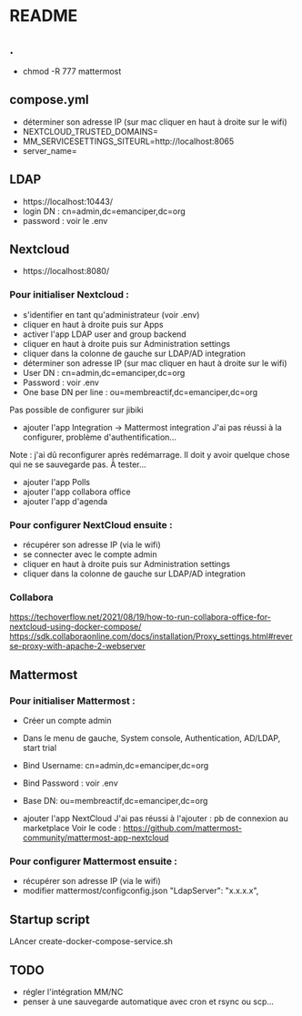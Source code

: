 # README

## .
- chmod -R 777 mattermost

## compose.yml
- déterminer son adresse IP (sur mac cliquer en haut à droite sur le wifi)
- NEXTCLOUD_TRUSTED_DOMAINS=
- MM_SERVICESETTINGS_SITEURL=http://localhost:8065
- server_name=

## LDAP
- https://localhost:10443/
- login DN : cn=admin,dc=emanciper,dc=org
- password : voir le .env

## Nextcloud
- https://localhost:8080/

### Pour initialiser Nextcloud :
- s'identifier en tant qu'administrateur (voir .env)
- cliquer en haut à droite puis sur Apps 
- activer l'app LDAP user and group backend
- cliquer en haut à droite puis sur Administration settings
- cliquer dans la colonne de gauche sur LDAP/AD integration
- déterminer son adresse IP (sur mac cliquer en haut à droite sur le wifi)
- User DN : cn=admin,dc=emanciper,dc=org
- Password : voir .env
- One base DN per line : ou=membreactif,dc=emanciper,dc=org

Pas possible de configurer sur jibiki

- ajouter l'app Integration -> Mattermost integration
J'ai pas réussi à la configurer, problème d'authentification...

Note : j'ai dû reconfigurer après redémarrage. Il doit y avoir quelque chose qui ne se sauvegarde pas. À tester...

- ajouter l'app Polls
- ajouter l'app collabora office
- ajouter l'app d'agenda

### Pour configurer NextCloud ensuite :
- récupérer son adresse IP (via le wifi)
- se connecter avec le compte admin
- cliquer en haut à droite puis sur Administration settings
- cliquer dans la colonne de gauche sur LDAP/AD integration

### Collabora
https://techoverflow.net/2021/08/19/how-to-run-collabora-office-for-nextcloud-using-docker-compose/
https://sdk.collaboraonline.com/docs/installation/Proxy_settings.html#reverse-proxy-with-apache-2-webserver

## Mattermost
### Pour initialiser Mattermost :
- Créer un compte admin
- Dans le menu de gauche, System console, Authentication, AD/LDAP, start trial
- Bind Username: cn=admin,dc=emanciper,dc=org
- Bind Password : voir .env
- Base DN: ou=membreactif,dc=emanciper,dc=org

- ajouter l'app NextCloud
J'ai pas réussi à l'ajouter : pb de connexion au marketplace
Voir le code : https://github.com/mattermost-community/mattermost-app-nextcloud

### Pour configurer Mattermost ensuite :
- récupérer son adresse IP (via le wifi)
- modifier mattermost/configconfig.json
    "LdapServer": "x.x.x.x",

## Startup script
LAncer create-docker-compose-service.sh

## TODO
- régler l'intégration MM/NC
- penser à une sauvegarde automatique avec cron et rsync ou scp...
